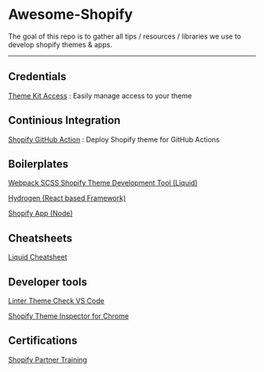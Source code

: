 # Awesome-Shopify



The goal of this repo is to gather all tips / resources / libraries we use to develop shopify themes & apps.


--- 

## Credentials

[Theme Kit Access](https://apps.shopify.com/theme-kit-access) : Easily manage access to your theme

## Continious Integration

[Shopify GitHub Action](https://github.com/pgrimaud/action-shopify) : Deploy Shopify theme for GitHub Actions

## Boilerplates

[Webpack SCSS Shopify Theme Development Tool (Liquid)](https://github.com/krjo/shopify-webpack-dev-workflow)

[Hydrogen (React based Framework)](https://hydrogen.shopify.dev/)

[Shopify App (Node)](https://github.com/Shopify/shopify-app-template-node)

## Cheatsheets

[Liquid Cheatsheet](https://www.shopify.com/partners/shopify-cheat-sheet)

## Developer tools

[Linter Theme Check VS Code](https://github.com/Shopify/theme-check-vscode)

[Shopify Theme Inspector for Chrome](https://chrome.google.com/webstore/detail/shopify-theme-inspector-f/fndnankcflemoafdeboboehphmiijkgp)

## Certifications

[Shopify Partner Training](https://partner-training.shopify.com)
